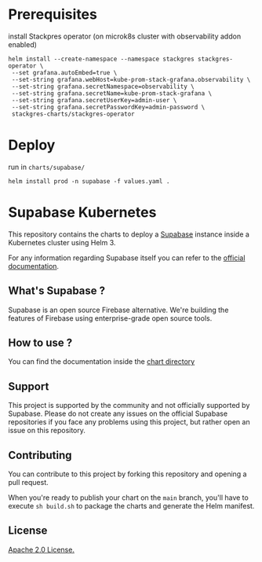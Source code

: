 # Prerequisites

install Stackpres operator (on microk8s cluster with observability addon enabled)

```
helm install --create-namespace --namespace stackgres stackgres-operator \
 --set grafana.autoEmbed=true \
 --set-string grafana.webHost=kube-prom-stack-grafana.observability \
 --set-string grafana.secretNamespace=observability \
 --set-string grafana.secretName=kube-prom-stack-grafana \
 --set-string grafana.secretUserKey=admin-user \
 --set-string grafana.secretPasswordKey=admin-password \
 stackgres-charts/stackgres-operator
```

# Deploy

run in `charts/supabase/`
```
helm install prod -n supabase -f values.yaml .
```

# Supabase Kubernetes

This repository contains the charts to deploy a [Supabase](https://github.com/supabase/supabase) instance inside a Kubernetes cluster using Helm 3.

For any information regarding Supabase itself you can refer to the [official documentation](https://supabase.io/docs).

## What's Supabase ?

Supabase is an open source Firebase alternative. We're building the features of Firebase using enterprise-grade open source tools.

## How to use ?

You can find the documentation inside the [chart directory](./charts/supabase/README.md)

## Support

This project is supported by the community and not officially supported by Supabase. Please do not create any issues on the official Supabase repositories if you face any problems using this project, but rather open an issue on this repository.

## Contributing

You can contribute to this project by forking this repository and opening a pull request.

When you're ready to publish your chart on the `main` branch, you'll have to execute `sh build.sh` to package the charts and generate the Helm manifest.

## License

[Apache 2.0 License.](./LICENSE)
